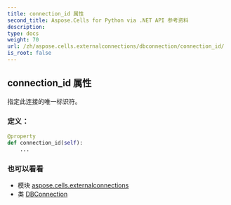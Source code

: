 ```yaml
---
title: connection_id 属性
second_title: Aspose.Cells for Python via .NET API 参考资料
description:
type: docs
weight: 70
url: /zh/aspose.cells.externalconnections/dbconnection/connection_id/
is_root: false
---
```

## connection_id 属性

指定此连接的唯一标识符。
### 定义：
```python
@property
def connection_id(self):
    ...
```

### 也可以看看
* 模块 [aspose.cells.externalconnections](../../)
* 类 [DBConnection](/cells/python-net/zh/aspose.cells.externalconnections/dbconnection)
